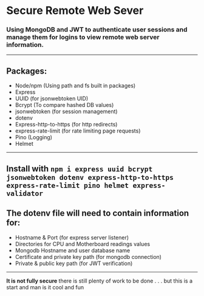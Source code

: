 # Secure Remote Web Sever #
### Using MongoDB and JWT to authenticate user sessions and manage them for logins to view remote web server information. 
---
## Packages:
- Node/npm (Using path and fs built in packages)
- Express 
- UUID (for jsonwebtoken UID)
- Bcrypt (To compare hashed DB values)
- jsonwebtoken (for session management)
- dotenv
- Express-http-to-https (for http redirects) 
- express-rate-limit (for rate limiting page requests)
- Pino (Logging)
- Helmet
---
Install with `npm i express uuid bcrypt jsonwebtoken dotenv express-http-to-https express-rate-limit pino helmet express-validator`
---
## The dotenv file will need to contain information for:
- Hostname & Port (for express server listener)
- Directories for CPU and Motherboard readings values
- Mongodb Hostname and user database name
- Certificate and private key path (for mongodb connection)
- Private & public key path (for JWT verification)
---
**It is not fully secure** there is still plenty of work to be done . . . but this is a start and man is it cool and fun